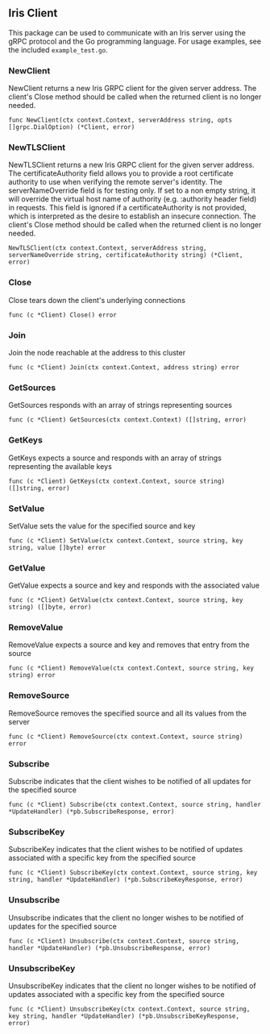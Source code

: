 ## Iris Client
This package can be used to communicate with an Iris server using the gRPC protocol and the Go programming language.  For usage examples, see the included `example_test.go`.

### NewClient
NewClient returns a new Iris GRPC client for the given server address. The client's Close method should be called when the returned client is no longer needed.
```
func NewClient(ctx context.Context, serverAddress string, opts []grpc.DialOption) (*Client, error)
```

###  NewTLSClient
NewTLSClient returns a new Iris GRPC client for the given server address. The certificateAuthority field allows you to provide a root certificate authority to use when verifying the remote server's identity. The serverNameOverride field is for testing only. If set to a non empty string, it will override the virtual host name of authority (e.g. :authority header field) in requests. This field is ignored if a certificateAuthority is not provided, which is interpreted as the desire to establish an insecure connection. The client's Close method should be called when the returned client is no longer needed.
```
NewTLSClient(ctx context.Context, serverAddress string, serverNameOverride string, certificateAuthority string) (*Client, error)
```

### Close
Close tears down the client's underlying connections
```
func (c *Client) Close() error
```

### Join
Join the node reachable at the address to this cluster
```
func (c *Client) Join(ctx context.Context, address string) error
```

### GetSources
GetSources responds with an array of strings representing sources
```
func (c *Client) GetSources(ctx context.Context) ([]string, error)
```

### GetKeys
GetKeys expects a source and responds with an array of strings representing the available keys
```
func (c *Client) GetKeys(ctx context.Context, source string) ([]string, error)
```

### SetValue
SetValue sets the value for the specified source and key
```
func (c *Client) SetValue(ctx context.Context, source string, key string, value []byte) error
```

### GetValue
GetValue expects a source and key and responds with the associated value
```
func (c *Client) GetValue(ctx context.Context, source string, key string) ([]byte, error)
```

### RemoveValue
RemoveValue expects a source and key and removes that entry from the source
```
func (c *Client) RemoveValue(ctx context.Context, source string, key string) error
```

### RemoveSource
RemoveSource removes the specified source and all its values from the server
```
func (c *Client) RemoveSource(ctx context.Context, source string) error
```

### Subscribe
Subscribe indicates that the client wishes to be notified of all updates for the specified source
```
func (c *Client) Subscribe(ctx context.Context, source string, handler *UpdateHandler) (*pb.SubscribeResponse, error)
```

### SubscribeKey
SubscribeKey indicates that the client wishes to be notified of updates associated with a specific key from the specified source
```
func (c *Client) SubscribeKey(ctx context.Context, source string, key string, handler *UpdateHandler) (*pb.SubscribeKeyResponse, error)
```

### Unsubscribe
Unsubscribe indicates that the client no longer wishes to be notified of updates for the specified source
```
func (c *Client) Unsubscribe(ctx context.Context, source string, handler *UpdateHandler) (*pb.UnsubscribeResponse, error)
```

### UnsubscribeKey
UnsubscribeKey indicates that the client no longer wishes to be notified of updates associated with a specific key from the specified source
```
func (c *Client) UnsubscribeKey(ctx context.Context, source string, key string, handler *UpdateHandler) (*pb.UnsubscribeKeyResponse, error)
```